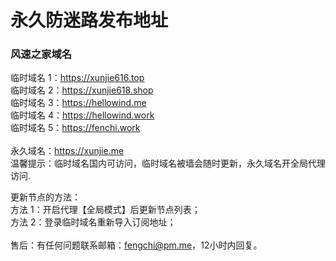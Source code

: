 # 永久防迷路发布地址

### 风速之家域名
临时域名 1：https://xunjie616.top </br>
临时域名 2：https://xunjie618.shop </br>
临时域名 3：https://hellowind.me </br>
临时域名 4：https://hellowind.work </br>
临时域名 5：https://fenchi.work </br></br>
永久域名：https://xunjie.me </br>
温馨提示：临时域名国内可访问，临时域名被墙会随时更新，永久域名开全局代理访问. </br>

更新节点的方法： </br>
方法 1：开启代理【全局模式】后更新节点列表； </br>
方法 2：登录临时域名重新导入订阅地址； </br></br>
售后：有任何问题联系邮箱：fengchi@pm.me，12小时内回复。 </br>
